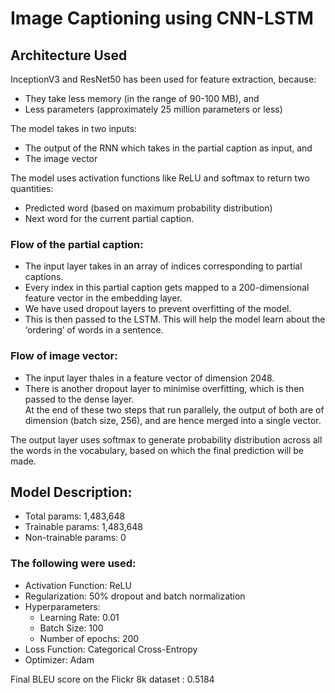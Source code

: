 # Image Captioning using CNN-LSTM

## Architecture Used

InceptionV3 and ResNet50 has been used for feature extraction, because:  
- They take less memory (in the range of 90-100 MB), and  
- Less parameters (approximately 25 million parameters or less)  

The model takes in two inputs:  
  - The output of the RNN which takes in the partial caption as input, and  
  - The image vector  

The model uses activation functions like ReLU and softmax to return two quantities:  
  - Predicted word (based on maximum probability distribution)  
  - Next word for the current partial caption.  

### Flow of the partial caption:  
  - The input layer takes in an array of indices corresponding to partial captions.  
  - Every index in this partial caption gets mapped to a 200-dimensional feature vector in the embedding layer.  
  - We have used dropout layers to prevent overfitting of the model.  
  - This is then passed to the LSTM. This will help the model learn about the ‘ordering’ of words in a sentence.  

### Flow of image vector:  
  - The input layer thales in a feature vector of dimension 2048.  
  - There is another dropout layer to minimise overfitting, which is then passed to the dense layer.  
At the end of these two steps that run parallely, the output of both are of dimension (batch size, 256), and
are hence merged into a single vector.  

The output layer uses softmax to generate probability distribution across all the words in the vocabulary,
based on which the final prediction will be made.  

## Model Description:
- Total params: 1,483,648
- Trainable params: 1,483,648
- Non-trainable params: 0

### The following were used:
- Activation Function: ReLU
- Regularization: 50% dropout and batch normalization
- Hyperparameters:
  - Learning Rate: 0.01
  -   Batch Size: 100
  -   Number of epochs: 200
- Loss Function: Categorical Cross-Entropy
- Optimizer: Adam

Final BLEU score on the Flickr 8k dataset : 0.5184
